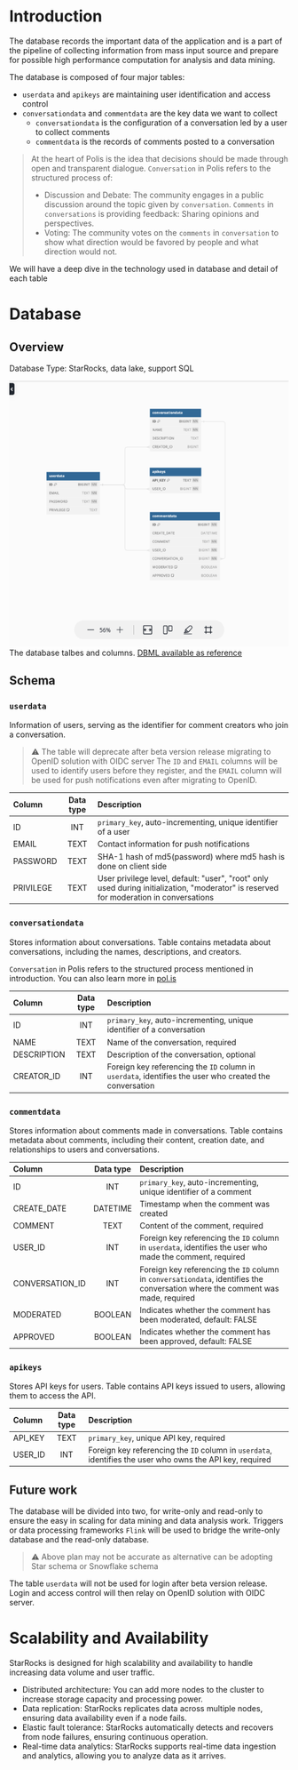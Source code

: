 # Introduction
The database records the important data of the application and is a part of the pipeline
of collecting information from mass input source and prepare for possible high performance
computation for analysis and data mining.

The database is composed of four major tables:
- `userdata` and `apikeys` are maintaining user identification and access control
- `conversationdata` and `commentdata` are the key data we want to collect
  - `conversationdata` is the configuration of a conversation led by a user to collect comments
  - `commentdata` is the records of comments posted to a conversation

> At the heart of Polis is the idea that decisions should be made
> through open and transparent dialogue. `Conversation` in Polis refers to the structured process of:
> - Discussion and Debate: The community engages in a public discussion around the topic
> given by `conversation`. `Comments` in `conversations` is providing feedback:
> Sharing opinions and perspectives.
> - Voting: The community votes on the `comments` in `conversation` to show what direction would be
> favored by people and what direction would not.

We will have a deep dive in the technology used in database and detail of each table

# Database
## Overview
Database Type: StarRocks, data lake, support SQL

![](https://github.com/NewJerseyStyle/LitePolis/blob/release/doc/db-light.png?raw=true)
The database talbes and columns. [DBML available as reference](db.dbml)

## Schema
### `userdata`
Information of users, serving as the identifier for comment creators who join a conversation.

> ⚠️ The table will deprecate after beta version release migrating to OpenID solution with OIDC server
> The `ID` and `EMAIL` columns will be used to identify users before they register,
> and the `EMAIL` column will be used for push notifications even after migrating to OpenID.
 
|Column|Data type|Description|
|:-----|:-------:|:----------|
|ID    |INT      |`primary_key`, auto-incrementing, unique identifier of a user|
|EMAIL |TEXT     |Contact information for push notifications|
|PASSWORD|TEXT   |SHA-1 hash of md5(password) where md5 hash is done on client side|
|PRIVILEGE| TEXT |User privilege level, default: "user", "root" only used during initialization, "moderator" is reserved for moderation in conversations|

### `conversationdata`
Stores information about conversations.
Table contains metadata about conversations, including the names, descriptions, and creators.

`Conversation` in Polis refers to the structured process mentioned in introduction.
You can also learn more in [pol.is](pol.is)

|Column|Data type|Description|
|:-----|:-------:|:----------|
|ID    |INT      |`primary_key`, auto-incrementing, unique identifier of a conversation|
|NAME  |TEXT     |Name of the conversation, required|
|DESCRIPTION|TEXT|Description of the conversation, optional|
|CREATOR_ID|INT  |Foreign key referencing the `ID` column in `userdata`, identifies the user who created the conversation|

### `commentdata`
Stores information about comments made in conversations.
Table contains metadata about comments, including their content, creation date,
and relationships to users and conversations.

|Column|Data type|Description|
|:-----|:-------:|:----------|
|ID    |INT      |`primary_key`, auto-incrementing, unique identifier of a comment|
|CREATE_DATE|DATETIME|Timestamp when the comment was created|
|COMMENT|TEXT    |Content of the comment, required|
|USER_ID|INT     |Foreign key referencing the `ID` column in `userdata`, identifies the user who made the comment, required|
|CONVERSATION_ID|INT|Foreign key referencing the `ID` column in `conversationdata`, identifies the conversation where the comment was made, required|
|MODERATED|BOOLEAN|Indicates whether the comment has been moderated, default: FALSE|
|APPROVED|BOOLEAN|Indicates whether the comment has been approved, default: FALSE|

### `apikeys`
Stores API keys for users.
Table contains API keys issued to users, allowing them to access the API.

|Column|Data type|Description|
|:-----|:-------:|:----------|
|API_KEY|TEXT    |`primary_key`, unique API key, required|
|USER_ID|INT     |Foreign key referencing the `ID` column in `userdata`, identifies the user who owns the API key, required|

## Future work
The database will be divided into two, for write-only and read-only to ensure the easy in scaling
for data mining and data analysis work. Triggers or data processing frameworks `Flink` will be used
to bridge the write-only database and the read-only database.

> ⚠️ Above plan may not be accurate as alternative can be adopting Star schema or Snowflake schema

The table `userdata` will not be used for login after beta version release.
Login and access control will then relay on OpenID solution with OIDC server.

# Scalability and Availability
StarRocks is designed for high scalability and availability to handle increasing data volume and user traffic.

- Distributed architecture: You can add more nodes to the cluster to increase storage capacity and processing power.
- Data replication: StarRocks replicates data across multiple nodes, ensuring data availability even if a node fails.
- Elastic fault tolerance: StarRocks automatically detects and recovers from node failures, ensuring continuous operation.
- Real-time data analytics: StarRocks supports real-time data ingestion and analytics, allowing you to analyze data as it arrives.
